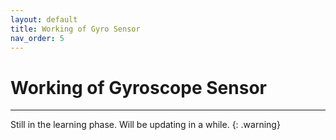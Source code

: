 ```yaml
---
layout: default
title: Working of Gyro Sensor
nav_order: 5
---
```


# Working of Gyroscope Sensor
---

Still in the learning phase. Will be updating in a while.
{: .warning}